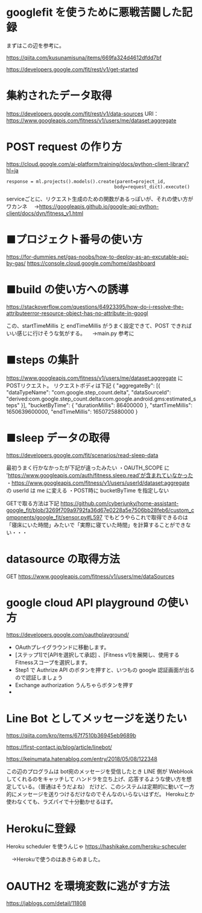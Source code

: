 # googlefit を使うために悪戦苦闘した記録

まずはこの辺を参考に。

https://qiita.com/kusunamisuna/items/669fa324d4612dfdd7bf

https://developers.google.com/fit/rest/v1/get-started


# 集約されたデータ取得
https://developers.google.com/fit/rest/v1/data-sources
URI：https://www.googleapis.com/fitness/v1/users/me/dataset:aggregate

# POST request の作り方
https://cloud.google.com/ai-platform/training/docs/python-client-library?hl=ja

    response = ml.projects().models().create(parent=project_id,
                                            body=request_dict).execute()

serviceごとに、リクエスト生成のための関数があるっぽいが、それの使い方がワカンネ
　→https://googleapis.github.io/google-api-python-client/docs/dyn/fitness_v1.html

# ■プロジェクト番号の使い方
https://for-dummies.net/gas-noobs/how-to-deploy-as-an-excutable-api-by-gas/
https://console.cloud.google.com/home/dashboard

# ■build の使い方への誘導
https://stackoverflow.com/questions/64923395/how-do-i-resolve-the-attributeerror-resource-object-has-no-attribute-in-googl

この、startTimeMillis と endTimeMillis がうまく設定できて、POST できれば
いい感じに行けそうな気がする。
　→main.py 参考に

# ■steps の集計
https://www.googleapis.com/fitness/v1/users/me/dataset:aggregate
にPOSTリクエスト。
リクエストボディは下記
    {
    "aggregateBy": [{
        "dataTypeName": "com.google.step_count.delta",
        "dataSourceId": "derived:com.google.step_count.delta:com.google.android.gms:estimated_steps"
    }],
    "bucketByTime": { "durationMillis": 86400000 },
    "startTimeMillis": 1650639600000,
    "endTimeMillis": 1650725880000
    }

# ■sleep データの取得
https://developers.google.com/fit/scenarios/read-sleep-data

最初うまく行かなかったが下記が違ったみたい
・OAUTH_SCOPE に 'https://www.googleapis.com/auth/fitness.sleep.read'が含まれていなかった
・https://www.googleapis.com/fitness/v1/users/userId/dataset:aggregate の userId は me に変える
・POST時に bucketByTime を指定しない

GETで取る方法は下記
https://github.com/cyberjunky/home-assistant-google_fit/blob/3269f709a9792fa36d67e0228a5e7506bb28feb6/custom_components/google_fit/sensor.py#L597
でもどうやらこれで取得できるのは「寝床にいた時間」みたいで「実際に寝ていた時間」を計算することができない・・・

# datasource の取得方法
GET https://www.googleapis.com/fitness/v1/users/me/dataSources

# google cloud API playground の使い方
https://developers.google.com/oauthplayground/
* OAuthプレイグラウンドに移動します。
* [ステップ1]で[APIを選択して承認] 、[Fitness v1]を展開し、使用するFitnessスコープを選択します。
* Step1 で Authrize API のボタンを押すと、いつもの google 認証画面が出るので認証しましょう
* Exchange authorization うんちゃらボタンを押す
* 

# Line Bot としてメッセージを送りたい
https://qiita.com/kro/items/67f7510b36945eb9689b

https://first-contact.jp/blog/article/linebot/

https://keinumata.hatenablog.com/entry/2018/05/08/122348

この辺のプログラムは bot宛のメッセージを受信したとき LINE 側が WebHook してくれるのをキャッチして
ハンドラを立ち上げ、応答するような使い方を想定している。（普通はそうだよね）
だけど、このシステムは定期的に動いて一方的にメッセージを送りつけるだけなのでそんなのいらないはずだ。
Herokuとか使わなくても、ラズパイで十分動かせるはず。

# Herokuに登録
Heroku scheduler を使うんじゃ
https://hashikake.com/heroku-scheculer

　→Herokuで使うのはあきらめました。

# OAUTH2 を環境変数に逃がす方法
https://jablogs.com/detail/11808
